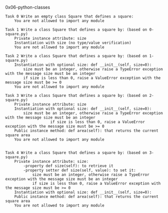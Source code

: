 0x06-python-classes

	Task 0 Write an empty class Square that defines a square:
		You are not allowed to import any module

	Task 1 Write a class Square that defines a square by: (based on 0-square.py)
		Private instance attribute: size
		Instantiation with size (no type/value verification)
		You are not allowed to import any module
	
	Task 2 Write a class Square that defines a square by: (based on 1-square.py)
		Instantiation with optional size: def __init__(self, size=0):
			size must be an integer, otherwise raise a TypeError exception with the message size must be an integer
			if size is less than 0, raise a ValueError exception with the message size must be >= 0
		You are not allowed to import any module

	Task 3 Write a class Square that defines a square by: (based on 2-square.py)
		Private instance attribute: size
		Instantiation with optional size: def __init__(self, size=0):
			size must be an integer, otherwise raise a TypeError exception with the message size must be an integer
                        if size is less than 0, raise a ValueError exception with the message size must be >= 0
		Public instance method: def area(self): that returns the current square area
		You are not allowed to import any module


	Task 4 Write a class Square that defines a square by: (based on 3-square.py)
		Private instance attribute: size:
			-property def size(self): to retrieve it
			-property setter def size(self, value): to set it:
				size must be an integer, otherwise raise a TypeError exception with the message size must be an integer
				if size is less than 0, raise a ValueError exception with the message size must be >= 0
		Instantiation with optional size: def __init__(self, size=0):
		Public instance method: def area(self): that returns the current square area
		You are not allowed to import any module


